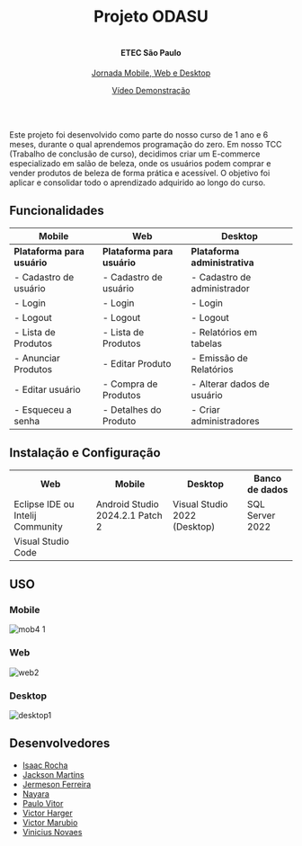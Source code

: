 <div align="center">
  <h1>Projeto ODASU<h1>
  <h4>ETEC São Paulo</h4>
  <a href="https://youtu.be/Y1kuDOcuFKw" target="_blank">Jornada Mobile, Web e Desktop</a>
  <p><a href="https://youtu.be/RDKeY_u-fus" target="_blank">Vídeo Demonstração</a></p>
  <br><br>
</div>

<p>Este projeto foi desenvolvido como parte do nosso curso de 1 ano e 6 meses, durante o qual aprendemos programação do zero. Em nosso TCC (Trabalho de conclusão de curso), decidimos criar um E-commerce especializado em salão de beleza, onde os usuários podem comprar e vender produtos de beleza de forma prática e acessível. O objetivo foi aplicar e consolidar todo o aprendizado adquirido ao longo do curso.</p>

## Funcionalidades ##
| Mobile | Web | Desktop |
|--------|-----|---------|
| **Plataforma para usuário** | **Plataforma para usuário** | **Plataforma administrativa** |
| - Cadastro de usuário | - Cadastro de usuário | - Cadastro de administrador |
| - Login | - Login | - Login |
| - Logout | - Logout | - Logout |
| - Lista de Produtos | - Lista de Produtos | - Relatórios em tabelas |
| - Anunciar Produtos | - Editar Produto | - Emissão de Relatórios |
| - Editar usuário | - Compra de Produtos | - Alterar dados de usuário |
| - Esqueceu a senha | - Detalhes do Produto | - Criar administradores |

## Instalação e Configuração ##
<table>
  <tr>
    <th>Web</th>
    <th>Mobile</th>
    <th>Desktop</th>
    <th>Banco de dados</th>
  </tr>
  <tr>
    <td>Eclipse IDE ou Intelij Community</td>
    <td>Android Studio 2024.2.1 Patch 2</td>
    <td>Visual Studio 2022 (Desktop)</td>
    <td>SQL Server 2022</td>
  </tr>
  <tr>
    <td>Visual Studio Code</td>
  </tr>
</table>

## USO ##

### Mobile ###
![mob4 1](https://github.com/user-attachments/assets/c8a4a7a8-b1a3-4393-9fb0-0fe8ea267bcc)

### Web ###

![web2](https://github.com/user-attachments/assets/5ad674a4-8f92-4fa8-9b15-1f153a00b2cb)

### Desktop ###

![desktop1](https://github.com/user-attachments/assets/6a31a817-dda8-45fd-98b1-d850e0b5df03)


## Desenvolvedores ##
- [Isaac Rocha](https://github.com/isaacdemelorocha)
- [Jackson Martins](https://github.com/JacksonMartinsConde)
- [Jermeson Ferreira](https://github.com/jermesonf)
- [Nayara](#)
- [Paulo Vitor](https://github.com/Junho2018)
- [Victor Harger](https://github.com/Victor-Harger)
- [Victor Marubio](#)
- [Vinicius Novaes](https://github.com/euvnovaes)
